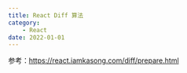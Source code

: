 ```yaml
---
title: React Diff 算法
category:
    - React
date: 2022-01-01
---
```

参考：https://react.iamkasong.com/diff/prepare.html

## 
